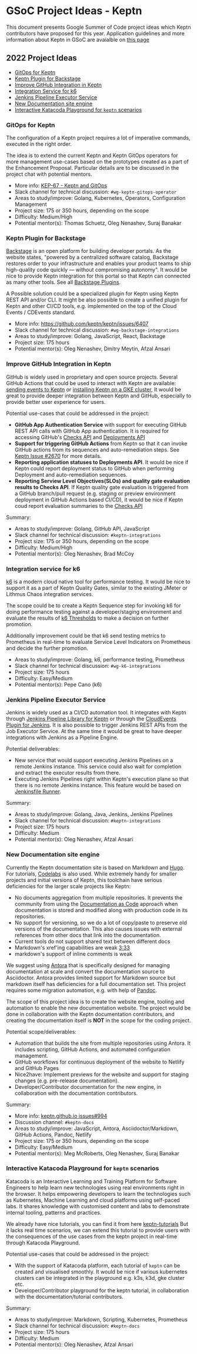 # GSoC Project Ideas - Keptn

This document presents Google Summer of Code project ideas
which Keptn contributors have proposed for this year.
Application guidelines and more information about Keptn
in GSoC are avaialble on [this page](../README.md)

## 2022 Project Ideas

- [GitOps for Keptn](#keptn-gitops) 
- [Keptn Plugin for Backstage](#keptn-backstage-plugin)
- [Improve GitHub Integration in Keptn](#keptn-github-integration)
- [Integration Service for k6](#keptn-k6-integration)
- [Jenkins Pipeline Executor Service](#keptn-jenkins-integration)
- [New Documentation site engine](#keptn-documentation-website)
- [Interactive Katacoda Playground for `keptn` scenarios](#keptn-katacoda-playground)

<a name="keptn-gitops"></a>
### GitOps for Keptn

The configuration of a Keptn project requires a lot of imperative commands, executed in the right order.


The idea is to extend the current Keptn and Keptn GitOps  operators for more management use-cases
based on the prototypes created as a part of the Enhancement Proposal.
Particular details are to be discussed in the project chat with potential mentors.

- More info: [KEP-67 - Keptn and GitOps](https://github.com/keptn/enhancement-proposals/pull/67)
- Slack channel for technical discussion: `#wg-keptn-gitops-operator`
- Areas to study/improve: Golang, Kubernetes, Operators, Configuration Management
- Project size: 175 or 350 hours, depending on the scope
- Difficulty: Medium/High
- Potential mentor(s): Thomas Schuetz, Oleg Nenashev, Suraj Banakar

<a name="keptn-backstage-plugin"></a>
### Keptn Plugin for Backstage

[Backstage](https://backstage.io/) is an open platform for building developer portals. 
As the website states, "powered by a centralized software catalog,
Backstage restores order to your infrastructure and enables your product teams
to ship high-quality code quickly — without compromising autonomy".
It would be nice to provide Keptn integration for this portal
so that Keptn can connected as many other tools. See all [Backstage Plugins](https://backstage.io/plugins).

A Possible solution could be a specialized plugin for Keptn using Keptn REST API and/or CLI.
It might be also possible to create a unified plugin for Keptn and other CI/CD tools, 
e.g. implemented on the top of the Cloud Events / CDEvents standard. 

- More info: https://github.com/keptn/keptn/issues/6407 
- Slack channel for technical discussion: `#wg-backstage-integrations`
- Areas to study/improve: Golang, JavaScript, React, Backstage
- Project size: 175 hours
- Potential mentor(s): Oleg Nenashev, Dmitry Meytin, Afzal Ansari

<a name="keptn-github-integration"></a>
### Improve GitHub Integration in Keptn

GitHub is widely used in proprietary and open source projects.
Several GitHub Actions that could be used to interact with Keptn are available:
[sending events to Keptn](https://github.com/keptn/gh-action-send-event) or
[installing Keptn on a GKE cluster](https://github.com/keptn/gh-action-ci-prepare-keptn-cluster),
It would be great to provide deeper integration between Keptn and GitHub,
especially to provide better user experience for users.

Potential use-cases that could be addressed in the project:

-  **GitHub App Authentication Service** with support for executing GitHub REST API calls with GitHub App authentication.
   It is required for accessing GitHub's [Checks API](https://docs.github.com/en/rest/reference/checks) and 
   [Deployments API](https://docs.github.com/en/rest/reference/deployments)
-  **Support for triggering GitHub Actions** from Keptn so that it can invoke GitHub actions from its sequences and auto-remediation steps.
   See [Keptn Issue #2670](https://github.com/keptn/keptn/issues/2670) for more details.
-  **Reporting application statuses to Deployments API**.
   It would be nice if Keptn could report deployment status to GitHub when performing Deployment and auto-remediation sequences.
-  **Reporting Serview Level Objectives(SLOs) and quality gate evaluation results to Checks API**.
   If Keptn quality gate evaluation is triggered from a GitHub branch/pull request (e.g. staging or preview environment deployment in GitHub Actions based CI/CD),
   it would be nice if Keptn coud report evaluation summaries to the [Checks API](https://docs.github.com/en/rest/reference/checks) 

Summary:

- Areas to study/improve: Golang, GitHub API, JavaScript
- Slack channel for technical discussion: `#keptn-integrations`
- Project size: 175 or 350 hours, depending on the scope
- Difficulty: Medium/High
- Potential mentor(s): Oleg Nenashev, Brad McCoy

<a name="keptn-k6-integration"></a>
### Integration service for k6

[k6](https://k6.io/) is a modern cloud native tool for performance testing. It would be nice to support it as a part of Keptn Quality Gates, similar to the existing JMeter or Lithmus Chaos integration services. 

The scope could be to create a Keptn Sequence step for invoking k6 for doing performance testing against a developer/staging environment and evaluate the results of [k6 Thresholds](https://k6.io/docs/using-k6/thresholds/) to make a decision on further promotion.

Additionally improvement could be that k6 send testing metrics to Prometheus in real-time to evaluate Service Level Indicators on Prometheus and decide the further promotion. 


- Areas to study/improve: Golang, k6, performance testing, Prometheus
- Slack channel for technical discussion: `#wg-k6-integrations`
- Project size: 175 hours
- Difficulty: Easy/Medium
- Potential mentor(s): Pepe Cano (k6)
 
 <a name="keptn-jenkins-integration"></a>
### Jenkins Pipeline Executor Service

Jenkins is widely used as a CI/CD automation tool.
It integrates with Keptn through [Jenkins Pipeline Library for Keptn](https://github.com/keptn-sandbox/keptn-jenkins-library) or
through the [CloudEvents Plugin for Jenkins](https://plugins.jenkins.io/cloudevents/).
It is also possible to trigger Jenkins REST APIs from the Job Executor Service.
At the same time it would be great to have deeper integrations with Jenkins as a Pipeline Engine.

Potential deliverables:

* New service that would support executing Jenkins Pipelines on a remote Jenkins instance.
  This service could also wait for completion and extract the executor results from there.
* Executing Jenkins Pipelines right within Keptn's execution plane so that there is no remote Jenkins instance.
  This feature would be based on [Jenkinsfile Runner](https://github.com/jenkinsci/jenkinsfile-runner).

Summary:

- Areas to study/improve: Golang, Java, Jenkins, Jenkins Pipelines
- Slack channel for technical discussion: `#keptn-integrations`
- Project size: 175 hours
- Difficulty: Medium
- Potential mentor(s): Oleg Nenashev, Afzal Ansari

 <a name="keptn-documentation-website"></a>
### New Documentation site engine

Currently the Keptn documentation site is based on Markdown and [Hugo](https://gohugo.io/).
For tutorials, [Codelabs](https://github.com/googlecodelabs/tools) is also used.
While extremely handy for smaller projects and initial versions of Keptn,
this toolchain have serious deficiencies for the larger scale projects like Keptn:

- No documents aggregation from multiple repositories.
  It prevents the community from using the [Documentation as Code](https://www.writethedocs.org/guide/docs-as-code/) approach when documentation is stored and modified along
  with production code in its repositories.
- No support for versioning, so we do a lot of copy/paste to preserve old versions of the documentation.
  This also causes issues with external references from other docs that link into the documentation.
- Current tools do not support shared text between different docs
- Markdown's xref'ing capabilities are weak
[3:33](https://keptn.slack.com/archives/D031MN1V509/p1645702412450219)
- markdown's support of inline comments  is weak

We suggest using [Antora](https://antora.org/) that is specifically designed for managing documentation at scale
and convert the documentation source to Asciidoctor.
Antora provides limited support for Markdown source but markdown itself has deficiencies for a full documentation set.
This project requires some migration automation, e.g. with help of [Pandoc](https://pandoc.org/).

The scope of this project idea is to create the website engine, tooling and automation to enable the new documentation website.
The project would be done in collaboration with the Keptn documentation contributors,
and creating the documentation itself is **NOT** in the scope for the coding project.

Potential scope/deliverables:

- Automation that builds the site from multiple repositories using Antora.
  It includes scripting, GitHub Actions, and automated configuration management.
- GitHub workflows for continuous deployment of the website to Netlify and GitHub Pages
- Nice2have: Implement previews for the website and support for staging changes (e.g. pre-release documentation).
- Developer/Contributor documentation for the new engine, in collaboration with the documentation contributors.

Summary: 

- More info: [keptn.github.io issues#994](https://github.com/keptn/keptn.github.io/issues/994)
- Discussion channel: `#keptn-docs`
- Areas to study/improve: JavaScript, Antora, Asciidoctor/Markdown, GitHub Actions, Pandoc, Netlify
- Project size: 175 or 350 hours, depending on the scope
- Difficulty: Easy/Medium
- Potential mentor(s): Meg McRoberts, Oleg Nenashev, Suraj Banakar

<a name="keptn-katacoda-playground"></a>
### Interactive Katacoda Playground for `keptn` scenarios

Katacoda is an Interactive Learning and Training Platform for Software Engineers to help learn new technologies using real environments right in the browser.
It helps empowering developers to learn the technologies such as Kubernetes, Machine Learning and cloud platforms using self-paced labs.
It shares knowledge with customised content and labs to demonstrate internal tooling, patterns and practices.

We already have nice tutorials, you can find it from here [keptn-tutorials](https://tutorials.keptn.sh/tutorials)
But it lacks real time scenarios, we can extend this tutorial to provide users with the consequences of the use cases from the keptn project in real-time through Katacoda Playground.

Potential use-cases that could be addressed in the project:

-  With the support of Katacoda platform, each tutorial of `keptn` can be created and visualised smoothly.
   It would be nice if various kubernetes clusters can be integrated in the playground e.g. k3s, k3d, gke cluster etc.
-  Developer/Contributor playground for the keptn tutorial, in collaboration with the documentation/tutorial contributors.

Summary:

- Areas to study/improve: Markdown, Scripting, Kubernetes, Prometheus
- Slack channel for technical discussion: `#keptn-docs`
- Project size: 175 hours
- Difficulty: Medium
- Potential mentor(s): Oleg Nenashev, Afzal Ansari

